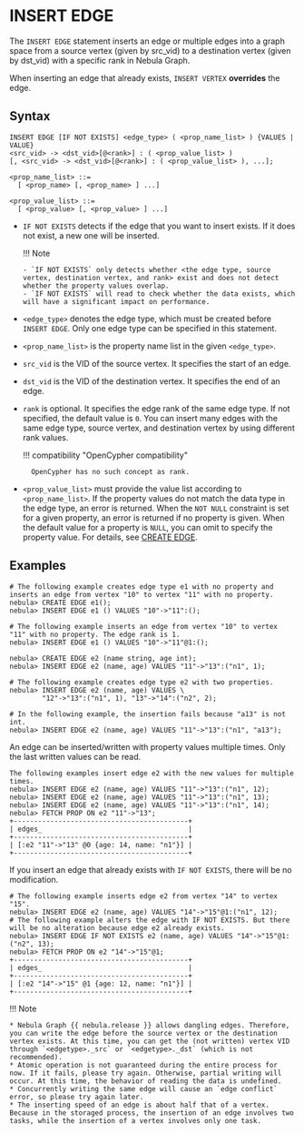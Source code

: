 # INSERT EDGE

The `INSERT EDGE` statement inserts an edge or multiple edges into a graph space from a source vertex (given by src_vid) to a destination vertex (given by dst_vid) with a specific rank in Nebula Graph.

When inserting an edge that already exists, `INSERT VERTEX` **overrides** the edge.

## Syntax

```ngql
INSERT EDGE [IF NOT EXISTS] <edge_type> ( <prop_name_list> ) {VALUES | VALUE}
<src_vid> -> <dst_vid>[@<rank>] : ( <prop_value_list> )
[, <src_vid> -> <dst_vid>[@<rank>] : ( <prop_value_list> ), ...];

<prop_name_list> ::=
  [ <prop_name> [, <prop_name> ] ...]

<prop_value_list> ::=
  [ <prop_value> [, <prop_value> ] ...]
```

- `IF NOT EXISTS` detects if the edge that you want to insert exists. If it does not exist, a new one will be inserted.

  !!! Note

      - `IF NOT EXISTS` only detects whether <the edge type, source vertex, destination vertex, and rank> exist and does not detect whether the property values overlap.
      - `IF NOT EXISTS` will read to check whether the data exists, which will have a significant impact on performance.

* `<edge_type>` denotes the edge type, which must be created before `INSERT EDGE`. Only one edge type can be specified in this statement.

* `<prop_name_list>` is the property name list in the given `<edge_type>`.

- `src_vid` is the VID of the source vertex. It specifies the start of an edge.

- `dst_vid` is the VID of the destination vertex. It specifies the end of an edge.

* `rank` is optional. It specifies the edge rank of the same edge type. If not specified, the default value is `0`. You can insert many edges with the same edge type, source vertex, and destination vertex by using different rank values.

  !!! compatibility "OpenCypher compatibility"

        OpenCypher has no such concept as rank.

* `<prop_value_list>` must provide the value list according to `<prop_name_list>`. If the property values do not match the data type in the edge type, an error is returned. When the `NOT NULL` constraint is set for a given property, an error is returned if no property is given. When the default value for a property is `NULL`, you can omit to specify the property value. For details, see [CREATE EDGE](../11.edge-type-statements/1.create-edge.md).

## Examples

```ngql
# The following example creates edge type e1 with no property and inserts an edge from vertex "10" to vertex "11" with no property.
nebula> CREATE EDGE e1();                 
nebula> INSERT EDGE e1 () VALUES "10"->"11":();  

# The following example inserts an edge from vertex "10" to vertex "11" with no property. The edge rank is 1.
nebula> INSERT EDGE e1 () VALUES "10"->"11"@1:(); 
```

```ngql
nebula> CREATE EDGE e2 (name string, age int); 
nebula> INSERT EDGE e2 (name, age) VALUES "11"->"13":("n1", 1);

# The following example creates edge type e2 with two properties.
nebula> INSERT EDGE e2 (name, age) VALUES \
        "12"->"13":("n1", 1), "13"->"14":("n2", 2); 

# In the following example, the insertion fails because "a13" is not int.
nebula> INSERT EDGE e2 (name, age) VALUES "11"->"13":("n1", "a13");
```

An edge can be inserted/written with property values multiple times. Only the last written values can be read.

```ngql
The following examples insert edge e2 with the new values for multiple times.
nebula> INSERT EDGE e2 (name, age) VALUES "11"->"13":("n1", 12);
nebula> INSERT EDGE e2 (name, age) VALUES "11"->"13":("n1", 13);
nebula> INSERT EDGE e2 (name, age) VALUES "11"->"13":("n1", 14);
nebula> FETCH PROP ON e2 "11"->"13";
+-------------------------------------------+
| edges_                                    |
+-------------------------------------------+
| [:e2 "11"->"13" @0 {age: 14, name: "n1"}] |
+-------------------------------------------+
```

If you insert an edge that already exists with `IF NOT EXISTS`, there will be no modification.

```ngql
# The following example inserts edge e2 from vertex "14" to vertex "15".
nebula> INSERT EDGE e2 (name, age) VALUES "14"->"15"@1:("n1", 12);
# The following example alters the edge with IF NOT EXISTS. But there will be no alteration because edge e2 already exists.
nebula> INSERT EDGE IF NOT EXISTS e2 (name, age) VALUES "14"->"15"@1:("n2", 13);
nebula> FETCH PROP ON e2 "14"->"15"@1;
+-------------------------------------------+
| edges_                                    |
+-------------------------------------------+
| [:e2 "14"->"15" @1 {age: 12, name: "n1"}] |
+-------------------------------------------+
```

!!! Note

    * Nebula Graph {{ nebula.release }} allows dangling edges. Therefore, you can write the edge before the source vertex or the destination vertex exists. At this time, you can get the (not written) vertex VID through `<edgetype>._src` or `<edgetype>._dst` (which is not recommended).
    * Atomic operation is not guaranteed during the entire process for now. If it fails, please try again. Otherwise, partial writing will occur. At this time, the behavior of reading the data is undefined.
    * Concurrently writing the same edge will cause an `edge conflict` error, so please try again later.
    * The inserting speed of an edge is about half that of a vertex. Because in the storaged process, the insertion of an edge involves two tasks, while the insertion of a vertex involves only one task.
